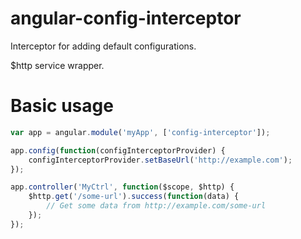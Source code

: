 angular-config-interceptor
==========================

Interceptor for adding default configurations.

$http service wrapper.

# Basic usage

```javascript
var app = angular.module('myApp', ['config-interceptor']);

app.config(function(configInterceptorProvider) {
    configInterceptorProvider.setBaseUrl('http://example.com');
});

app.controller('MyCtrl', function($scope, $http) {
    $http.get('/some-url').success(function(data) { 
        // Get some data from http://example.com/some-url
    });
});
```


